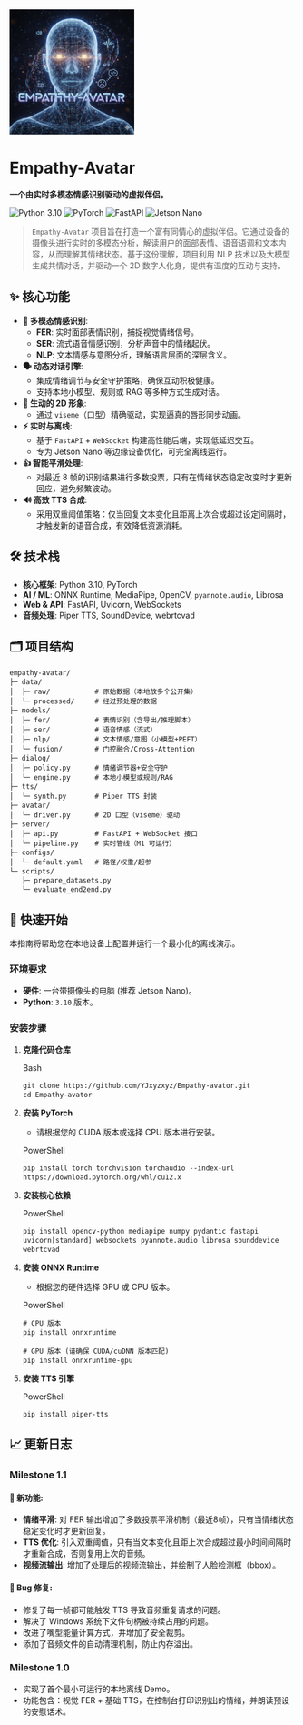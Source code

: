<img src="https://github.com/YJxyzxyz/Empathy-avator/blob/master/Empathy-avator.png" width="220px">

<h1>Empathy-Avatar</h1>

<strong>一个由实时多模态情感识别驱动的虚拟伴侣。</strong>

<img src="https://img.shields.io/badge/Python-3.10-blue.svg?style=for-the-badge&logo=python" alt="Python 3.10">

<img src="https://img.shields.io/badge/PyTorch-AI-orange.svg?style=for-the-badge&logo=pytorch" alt="PyTorch">

<img src="https://img.shields.io/badge/FastAPI-Server-green.svg?style=for-the-badge&logo=fastapi" alt="FastAPI">

<img src="https://img.shields.io/badge/Platform-Jetson_Nano-yellow.svg?style=for-the-badge&logo=nvidia" alt="Jetson Nano">

> `Empathy-Avatar` 项目旨在打造一个富有同情心的虚拟伴侣。它通过设备的摄像头进行实时的多模态分析，解读用户的面部表情、语音语调和文本内容，从而理解其情绪状态。基于这份理解，项目利用 NLP 技术以及大模型生成共情对话，并驱动一个 2D 数字人化身，提供有温度的互动与支持。

## ✨ 核心功能

- **🧠 多模态情感识别**:
  - **FER**: 实时面部表情识别，捕捉视觉情绪信号。
  - **SER**: 流式语音情感识别，分析声音中的情绪起伏。
  - **NLP**: 文本情感与意图分析，理解语言层面的深层含义。
- **🗣️ 动态对话引擎**:
  - 集成情绪调节与安全守护策略，确保互动积极健康。
  - 支持本地小模型、规则或 RAG 等多种方式生成对话。
- **🤖 生动的 2D 形象**:
  - 通过 `viseme`（口型）精确驱动，实现逼真的唇形同步动画。
- **⚡ 实时与离线**:
  - 基于 `FastAPI` + `WebSocket` 构建高性能后端，实现低延迟交互。
  - 专为 Jetson Nano 等边缘设备优化，可完全离线运行。
- **👍 智能平滑处理**:
  - 对最近 8 帧的识别结果进行多数投票，只有在情绪状态稳定改变时才更新回应，避免频繁波动。
- **🔊 高效 TTS 合成**:
  - 采用双重阈值策略：仅当回复文本变化且距离上次合成超过设定间隔时，才触发新的语音合成，有效降低资源消耗。



## 🛠️ 技术栈

- **核心框架**: Python 3.10, PyTorch
- **AI / ML**: ONNX Runtime, MediaPipe, OpenCV, `pyannote.audio`, Librosa
- **Web & API**: FastAPI, Uvicorn, WebSockets
- **音频处理**: Piper TTS, SoundDevice, webrtcvad

## 🗂️ 项目结构

```
empathy-avatar/
├─ data/
│  ├─ raw/           # 原始数据（本地放多个公开集）
│  └─ processed/     # 经过预处理的数据
├─ models/
│  ├─ fer/           # 表情识别（含导出/推理脚本）
│  ├─ ser/           # 语音情感（流式）
│  ├─ nlp/           # 文本情感/意图（小模型+PEFT）
│  └─ fusion/        # 门控融合/Cross-Attention
├─ dialog/
│  ├─ policy.py      # 情绪调节器+安全守护
│  └─ engine.py      # 本地小模型或规则/RAG
├─ tts/
│  └─ synth.py       # Piper TTS 封装
├─ avatar/
│  └─ driver.py      # 2D 口型（viseme）驱动
├─ server/
│  ├─ api.py         # FastAPI + WebSocket 接口
│  └─ pipeline.py    # 实时管线（M1 可运行）
├─ configs/
│  └─ default.yaml   # 路径/权重/超参
└─ scripts/
   ├─ prepare_datasets.py
   └─ evaluate_end2end.py
```



## 🚀 快速开始

本指南将帮助您在本地设备上配置并运行一个最小化的离线演示。

### **环境要求**

- **硬件**: 一台带摄像头的电脑 (推荐 Jetson Nano)。
- **Python**: `3.10` 版本。

### **安装步骤**

1. **克隆代码仓库**

   Bash

   ```
   git clone https://github.com/YJxyzxyz/Empathy-avator.git
   cd Empathy-avator
   ```

2. **安装 PyTorch**

   - 请根据您的 CUDA 版本或选择 CPU 版本进行安装。

   PowerShell

   ```
   pip install torch torchvision torchaudio --index-url https://download.pytorch.org/whl/cu12.x
   ```

3. **安装核心依赖**

   PowerShell

   ```
   pip install opencv-python mediapipe numpy pydantic fastapi uvicorn[standard] websockets pyannote.audio librosa sounddevice webrtcvad
   ```

4. **安装 ONNX Runtime**

   - 根据您的硬件选择 GPU 或 CPU 版本。

   PowerShell

   ```
   # CPU 版本
   pip install onnxruntime
   
   # GPU 版本 (请确保 CUDA/cuDNN 版本匹配)
   pip install onnxruntime-gpu
   ```

5. **安装 TTS 引擎**

   PowerShell

   ```
   pip install piper-tts
   ```



## 📈 更新日志

### **Milestone 1.1**

#### **🚀 新功能:**

- **情绪平滑**: 对 FER 输出增加了多数投票平滑机制（最近8帧），只有当情绪状态稳定变化时才更新回复。
- **TTS 优化**: 引入双重阈值，只有当文本变化且距上次合成超过最小时间间隔时才重新合成，否则复用上次的音频。
- **视频流输出**: 增加了处理后的视频流输出，并绘制了人脸检测框（bbox）。

#### **🔧 Bug 修复:**

- 修复了每一帧都可能触发 TTS 导致音频重复请求的问题。
- 解决了 Windows 系统下文件句柄被持续占用的问题。
- 改进了嘴型能量计算方式，并增加了安全裁剪。
- 添加了音频文件的自动清理机制，防止内存溢出。

### **Milestone 1.0**

- 实现了首个最小可运行的本地离线 Demo。
- 功能包含：视觉 FER + 基础 TTS，在控制台打印识别出的情绪，并朗读预设的安慰话术。
